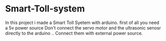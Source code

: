 # Smart-Toll-system
In this project i made a Smart Toll Syetem with arduino.
first of all you need a 5v power source
Don't connect the servo motor and the ultrasonic senosr directly to the arduino .. Connect them with external power source.
